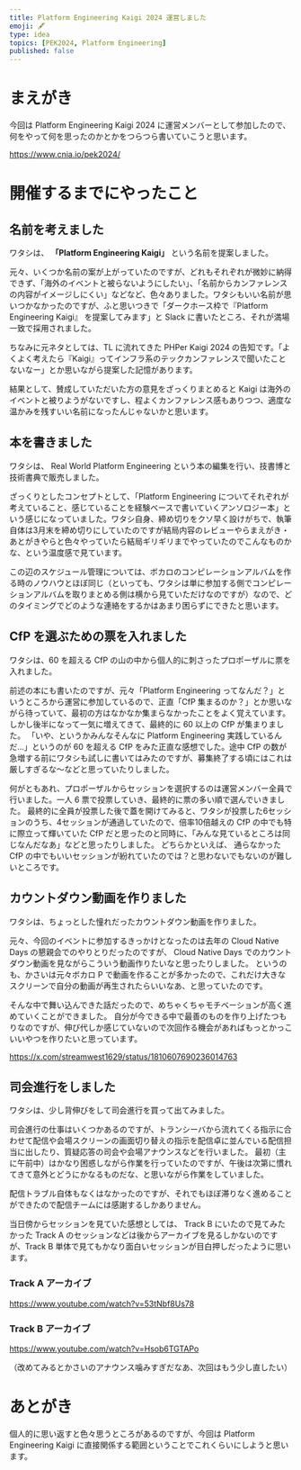 ```yaml
---
title: Platform Engineering Kaigi 2024 運営しました
emoji: 🖋️
type: idea
topics: [PEK2024, Platform Engineering]
published: false
---
```


# まえがき

今回は Platform Engineering Kaigi 2024 に運営メンバーとして参加したので、何をやって何を思ったのかとかをつらつら書いていこうと思います。

https://www.cnia.io/pek2024/

# 開催するまでにやったこと

## 名前を考えました

ワタシは、 **「Platform Engineering Kaigi」** という名前を提案しました。

元々、いくつか名前の案が上がっていたのですが、どれもそれぞれが微妙に納得できず、「海外のイベントと被らないようにしたい」、「名前からカンファレンスの内容がイメージしにくい」などなど、色々ありました。ワタシもいい名前が思いつかなかったのですが、ふと思いつきで「ダークホース枠で『Platform Engineering Kaigi』 を提案してみます」と Slack に書いたところ、それが満場一致で採用されました。

ちなみに元ネタとしては、TL に流れてきた PHPer Kaigi 2024 の告知です。「よくよく考えたら『Kaigi』ってインフラ系のテックカンファレンスで聞いたことないなー」とか思いながら提案した記憶があります。

結果として、賛成していただいた方の意見をざっくりまとめると Kaigi は海外のイベントと被りようがないですし、程よくカンファレンス感もありつつ、適度な温かみを残すいい名前になったんじゃないかと思います。

## 本を書きました

ワタシは、 Real World Platform Engineering という本の編集を行い、技書博と技術書典で販売しました。

ざっくりとしたコンセプトとして、「Platform Engineering についてそれぞれが考えていること、感じていることを経験ベースで書いていくアンソロジー本」という感じになっていました。ワタシ自身、締め切りをクソ早く設けがちで、執筆自体は3月末を締め切りにしていたのですが結局内容のレビューやらまえがき・あとがきやらと色々やっていたら結局ギリギリまでやっていたのでこんなものかな、という温度感で見ています。

この辺のスケジュール管理については、ボカロのコンピレーションアルバムを作る時のノウハウとほぼ同じ（といっても、ワタシは単に参加する側でコンピレーションアルバムを取りまとめる側は横から見ていただけなのですが）なので、どのタイミングでどのような連絡をするかはあまり困らずにできたと思います。

## CfP を選ぶための票を入れました

ワタシは、60 を超える CfP の山の中から個人的に刺さったプロポーザルに票を入れました。

前述の本にも書いたのですが、元々「Platform Engineering ってなんだ？」というところから運営に参加しているので、正直「CfP 集まるのか？」とか思いながら待っていて、最初の方はなかなか集まらなかったことをよく覚えています。
しかし後半になって一気に増えてきて、最終的に 60 以上の CfP が集まりました。
「いや、というかみんなそんなに Platform Engineering 実践しているんだ...」というのが 60 を超える CfP をみた正直な感想でした。途中 CfP の数が急増する前にワタシも試しに書いてはみたのですが、募集終了する頃にはこれは厳しすぎるな〜などと思っていたりしました。

何がともあれ、プロポーザルからセッションを選択するのは運営メンバー全員で行いました。一人 6 票で投票していき、最終的に票の多い順で選んでいきました。
最終的に全員が投票した後で蓋を開けてみると、ワタシが投票した6セッションのうち、4セッションが通過していたので、倍率10倍越えの CfP の中でも特に際立って輝いていた CfP だと思ったのと同時に、「みんな見ているところは同じなんだなあ」などと思ったりしました。
どちらかといえば、 通らなかった CfP の中でもいいセッションが紛れていたのでは？と思わないでもないのが難しいところです。

## カウントダウン動画を作りました

ワタシは、ちょっとした憧れだったカウントダウン動画を作りました。

元々、今回のイベントに参加するきっかけとなったのは去年の Cloud Native Days の懇親会でのやりとりだったのですが、 Cloud Native Days でのカウントダウン動画を見ながらこういう動画作りたいなと思ったりしました。
というのも、かさいは元々ボカロ P で動画を作ることが多かったので、これだけ大きなスクリーンで自分の動画が再生されたらいいなあ、と思っていたのです。

そんな中で舞い込んできた話だったので、めちゃくちゃモチベーションが高く進めていくことができました。
自分が今できる中で最善のものを作り上げたつもりなのですが、伸び代しか感じていないので次回作る機会があればもっとかっこいいやつを作りたいと思っています。

https://x.com/streamwest1629/status/1810607690236014763

## 司会進行をしました

ワタシは、少し背伸びをして司会進行を買って出てみました。

司会進行の仕事はいくつかあるのですが、トランシーバから流れてくる指示に合わせて配信や会場スクリーンの画面切り替えの指示を配信卓に並んでいる配信担当に出したり、質疑応答の司会や会場アナウンスなどを行いました。
最初（主に午前中）はかなり困惑しながら作業を行っていたのですが、午後は次第に慣れてきて意外とどうにかなるものだな、と思いながら作業をしていました。

配信トラブル自体もなくはなかったのですが、それでもほぼ滞りなく進めることができたので配信チームには感謝するしかありません。

当日傍からセッションを見ていた感想としては、 Track B にいたので見てみたかった Track A のセッションなどは後からアーカイブを見るしかないのですが、Track B 単体で見てもかなり面白いセッションが目白押しだったように思います。

### Track A アーカイブ

https://www.youtube.com/watch?v=53tNbf8Us78

### Track B アーカイブ

https://www.youtube.com/watch?v=Hsob6TGTAPo

（改めてみるとかさいのアナウンス噛みすぎだなあ、次回はもう少し直したい）

# あとがき

個人的に思い返すと色々思うところがあるのですが、今回は Platform Engineering Kaigi に直接関係する範囲ということでこれくらいにしようと思います。
